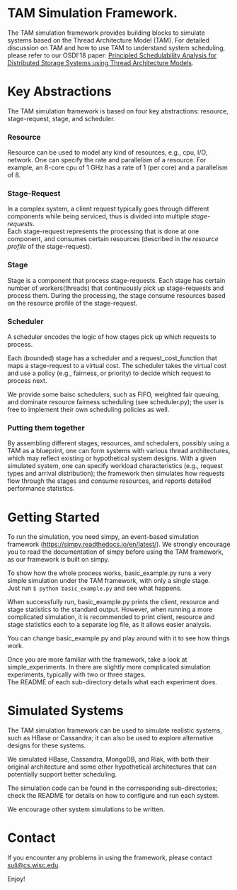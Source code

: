 TAM Simulation Framework.
====
The TAM simulation framework provides building blocks to simulate systems based on the Thread Architecture Model (TAM).
For detailed discussion on TAM and how to use TAM to understand system scheduling,  please refer to our OSDI'18 paper: [Principled Schedulability Analysis for Distributed Storage Systems using Thread Architecture Models](https://www.usenix.org/conference/osdi18/presentation/yang).

# Key Abstractions

The TAM simulation framework is based on four key abstractions: resource, stage-request, stage, and scheduler. 

### Resource

Resource can be used to model any kind of resources, e.g., cpu, I/O, network.
One can specify the rate and parallelism of a resource. 
For example, an 8-core cpu of 1 GHz has a rate of 1 (per core) and a parallelism of 8.

### Stage-Request

In a complex system, a client request typically goes through different components while being serviced,
thus is divided into multiple *stage-requests*.   
Each stage-request represents the processing that is done at one component, and consumes certain resources (described in the *resource profile* of the stage-request).  

### Stage

Stage is a component that process stage-requests. Each stage has certain number of workers(threads) that
continuously pick up stage-requests and process them.
During the processing, the stage consume resources based on the resource profile of the stage-request.

### Scheduler

A scheduler encodes the logic of how stages pick up which requests to process.

Each (bounded) stage has a scheduler and a request_cost_function that maps a stage-request to a virtual cost. The scheduler takes the virtual cost and use a policy (e.g., fairness, or priority) to decide which request to process next. 

We provide some baisc schedulers, such as FIFO, weighted fair queuing, and dominate resource fairness scheduling (see scheduler.py); 
the user is free to implement their own scheduling policies as well.  

### Putting them together  
By assembling different stages, resources, and schedulers, possibly using a TAM as a blueprint, one can form systems with various thread architectures, which may reflect existing or hypothetical  system designs. 
With a given simulated system, one can specify workload characteristics (e.g., request types and arrival distribution); the framework then simulates how requests flow through the stages and consume resources, and reports detailed performance statistics. 

# Getting Started

To run the simulation, you need simpy, an event-based simulation framework (https://simpy.readthedocs.io/en/latest/).
We strongly encourage you to read the documentation of simpy before using the TAM framework, as our framework is built on simpy. 

To show how the whole process works,  basic_example.py runs a very simple simulation under the TAM framework, with only
a single stage.  
Just run `$ python basic_example.py` and see what happens.  

When successfully run,  basic_example.py prints the client, resource and stage statistics to the standard output.
However, when running a more complicated simulation, it is recommended to print client, resource and stage statistics
each to a separate log file, as it allows easier analysis.

You can change basic_example.py and play around with it to see how things work.

Once you are more familiar with the framework, take a look at simple_experiments.
In there are slightly more complicated simulation experiments, typically with two or three stages.  
The README of each sub-directory details what each experiment does.


# Simulated Systems

The TAM simulation framework can be used to simulate realistic systems, such as HBase or Cassandra;
it can also be used to explore alternative designs for these systems.

We simulated HBase, Cassandra, MongoDB, and Riak, with both their original architecture and some other hypothetical 
architectures that can potentially support better scheduling.

The simulation code can be found in the corresponding sub-directories; check the README for details on how to configure
and run each system.

We encourage other system simulations to be written.



# Contact 

If you encounter any problems in using the framework, please contact suli@cs.wisc.edu.

Enjoy!

